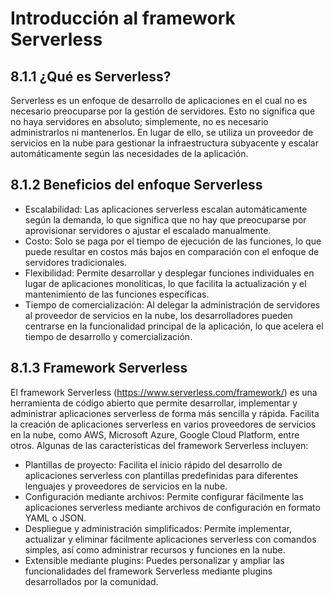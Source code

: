 # Introducción al framework Serverless

## 8.1.1 ¿Qué es Serverless?

Serverless es un enfoque de desarrollo de aplicaciones en el cual no es necesario preocuparse por la gestión de servidores. Esto no significa que no haya servidores en absoluto; simplemente, no es necesario administrarlos ni mantenerlos. En lugar de ello, se utiliza un proveedor de servicios en la nube para gestionar la infraestructura subyacente y escalar automáticamente según las necesidades de la aplicación.

## 8.1.2 Beneficios del enfoque Serverless

- Escalabilidad: Las aplicaciones serverless escalan automáticamente según la demanda, lo que significa que no hay que preocuparse por aprovisionar servidores o ajustar el escalado manualmente.
- Costo: Solo se paga por el tiempo de ejecución de las funciones, lo que puede resultar en costos más bajos en comparación con el enfoque de servidores tradicionales.
- Flexibilidad: Permite desarrollar y desplegar funciones individuales en lugar de aplicaciones monolíticas, lo que facilita la actualización y el mantenimiento de las funciones específicas.
- Tiempo de comercialización: Al delegar la administración de servidores al proveedor de servicios en la nube, los desarrolladores pueden centrarse en la funcionalidad principal de la aplicación, lo que acelera el tiempo de desarrollo y comercialización.

## 8.1.3 Framework Serverless

El framework Serverless (https://www.serverless.com/framework/) es una herramienta de código abierto que permite desarrollar, implementar y administrar aplicaciones serverless de forma más sencilla y rápida. Facilita la creación de aplicaciones serverless en varios proveedores de servicios en la nube, como AWS, Microsoft Azure, Google Cloud Platform, entre otros. Algunas de las características del framework Serverless incluyen:

- Plantillas de proyecto: Facilita el inicio rápido del desarrollo de aplicaciones serverless con plantillas predefinidas para diferentes lenguajes y proveedores de servicios en la nube.
- Configuración mediante archivos: Permite configurar fácilmente las aplicaciones serverless mediante archivos de configuración en formato YAML o JSON.
- Despliegue y administración simplificados: Permite implementar, actualizar y eliminar fácilmente aplicaciones serverless con comandos simples, así como administrar recursos y funciones en la nube.
- Extensible mediante plugins: Puedes personalizar y ampliar las funcionalidades del framework Serverless mediante plugins desarrollados por la comunidad.